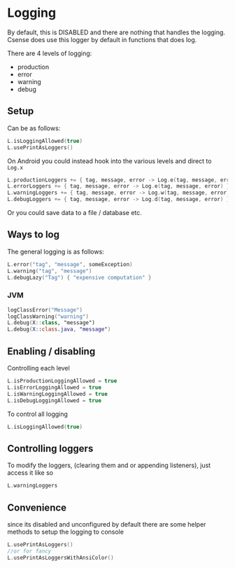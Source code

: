 # Logging

By default, this is DISABLED and there are nothing that handles the logging. Csense does use this logger by default in
functions that does log.

There are 4 levels of logging:

- production
- error
- warning
- debug

## Setup

Can be as follows:

```kotlin
L.isLoggingAllowed(true)
L.usePrintAsLoggers()  
```

On Android you could instead hook into the various levels and direct to `Log.x`

```kotlin
L.productionLoggers += { tag, message, error -> Log.e(tag, message, error) }
L.errorLoggers += { tag, message, error -> Log.e(tag, message, error) }
L.warningLoggers += { tag, message, error -> Log.w(tag, message, error) }
L.debugLoggers += { tag, message, error -> Log.d(tag, message, error) }
```

Or you could save data to a file / database etc.


## Ways to log

The general logging is as follows:

````kotlin
L.error("tag", "message", someException)
L.warning("tag", "message")
L.debugLazy("Tag") { "expensive computation" }
````

### JVM

````kotlin
logClassError("Message")
logClassWarning("warning")
L.debug(X::class, "message")
L.debug(X::class.java, "message")
````



## Enabling / disabling

Controlling each level

```kotlin
L.isProductionLoggingAllowed = true
L.isErrorLoggingAllowed = true
L.isWarningLoggingAllowed = true
L.isDebugLoggingAllowed = true
```

To control all logging

```kotlin
L.isLoggingAllowed(true)
```

## Controlling loggers
To modify the loggers, (clearing them and or appending listeners), just access it like so

````kotlin
L.warningLoggers
````

## Convenience
since its disabled and unconfigured by default there are some helper methods to setup the logging to console
```kotlin
L.usePrintAsLoggers()
//or for fancy 
L.usePrintAsLoggersWithAnsiColor()

```
